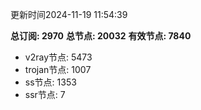 更新时间2024-11-19 11:54:39

**总订阅: 2970**
**总节点: 20032**
**有效节点: 7840**
- v2ray节点: 5473
- trojan节点: 1007
- ss节点: 1353
- ssr节点: 7
